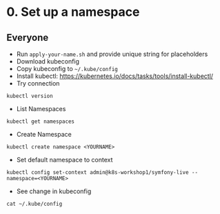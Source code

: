 # 0. Set up a namespace

## Everyone 

* Run `apply-your-name.sh` and provide unique string for placeholders
* Download kubeconfig
* Copy kubeconfig to `~/.kube/config`
* Install kubectl: https://kubernetes.io/docs/tasks/tools/install-kubectl/
* Try connection
```
kubectl version
```
* List Namespaces
```
kubectl get namespaces
```
* Create Namespace
```
kubectl create namespace <YOURNAME>
```
* Set default namespace to context
```
kubectl config set-context admin@k8s-workshop1/symfony-live --namespace=<YOURNAME>
```
* See change in kubeconfig
```
cat ~/.kube/config
```
